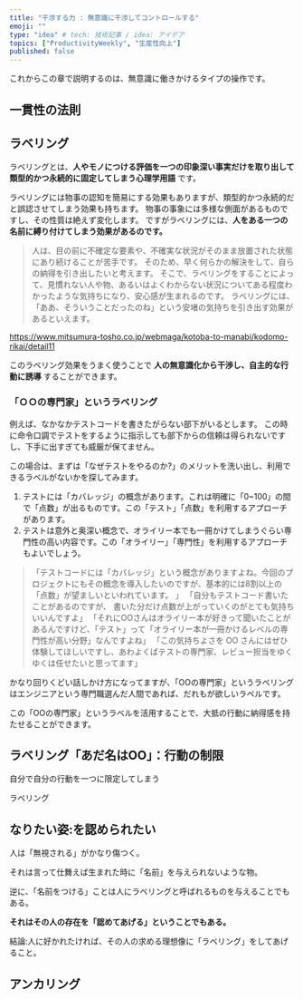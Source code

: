 ```yaml
---
title: "干渉する力 : 無意識に干渉してコントロールする"
emoji: ""
type: "idea" # tech: 技術記事 / idea: アイデア
topics: ["ProductivityWeekly", "生産性向上"]
published: false
---
```



これからこの章で説明するのは、無意識に働きかけるタイプの操作です。


## 一貫性の法則


## ラベリング

ラベリングとは、**人やモノにつける評価を一つの印象深い事実だけを取り出して類型的かつ永続的に固定してしまう心理学用語** です。

ラベリングには物事の認知を簡易にする効果もありますが、類型的かつ永続的だと誤認させてしまう効果も持ちます。
物事の事象には多様な側面があるものですし、その性質は絶えず変化します。
ですがラベリングには、**人をある一つの名前に縛り付けてしまう効果があるのです。**

> 人は、目の前に不確定な要素や、不確実な状況がそのまま放置された状態にあり続けることが苦手です。
> そのため、早く何らかの解決をして、自らの納得を引き出したいと考えます。
> そこで、ラベリングをすることによって、見慣れない人や物、あるいはよくわからない状況についてある程度わかったような気持ちになり、安心感が生まれるのです。
> ラベリングには、「ああ、そういうことだったのね」という安堵の気持ちを引き出す効果があるといえます。

https://www.mitsumura-tosho.co.jp/webmaga/kotoba-to-manabi/kodomo-rikai/detail11

このラベリング効果をうまく使うことで **人の無意識化から干渉し、自主的な行動に誘導** することができます。

### 「ＯＯの専門家」というラベリング

例えば、なかなかテストコードを書きたがらない部下がいるとします。
この時に命令口調でテストをするように指示しても部下からの信頼は得られないですし、下手に出すぎても威厳が保てません。

この場合は、まずは「なぜテストをやるのか?」のメリットを洗い出し、利用できるラベルがないかを探してみます。

1. テストには「カバレッジ」の概念があります。これは明確に「0~100」の間で「点数」が出るものです。この「テスト」「点数」を利用するアプローチがあります。
2. テストは意外と奥深い概念で、オライリー本でも一冊かけてしまうぐらい専門性の高い内容です。この「オライリー」「専門性」を利用するアプローチもよいでしょう。

> 「テストコードには「カバレッジ」という概念がありますよね。今回のプロジェクトにもその概念を導入したいのですが、基本的には8割以上の「点数」が望ましいといわれています。 」
> 「自分もテストコード書いたことがあるのですが、 書いた分だけ点数が上がっていくのがとても気持ちいいんですよ」
> 「それにOOさんはオライリー本が好きって聞いたことがあるんですけど、「テスト」って「オライリー本が一冊かけるレベルの専門性が高い分野」なんですよね」
> 「この気持ちよさを OO さんにはぜひ体験してほしいですし、あわよくばテストの専門家、レビュー担当をゆくゆくは任せたいと思ってます」

かなり回りくどい話しかけ方になってますが、「OOの専門家」というラベリングはエンジニアという専門職選んだ人間であれば、だれもが欲しいラベルです。

この「OOの専門家」というラベルを活用することで、大抵の行動に納得感を持たせることができます。


















## ラベリング「あだ名はOO」：行動の制限

自分で自分の行動を一つに限定してしまう

ラベリング



## なりたい姿:を認められたい


人は「無視される」がかなり傷つく。

それは言って仕舞えば生まれた時に「名前」を与えられないような物。

逆に、「名前をつける」ことは人にラベリングと呼ばれるものを与えることでもある。

**それはその人の存在を「認めてあげる」ということでもある。**

結論:人に好かれたければ、その人の求める理想像に「ラベリング」をしてあげること。




## アンカリング

















